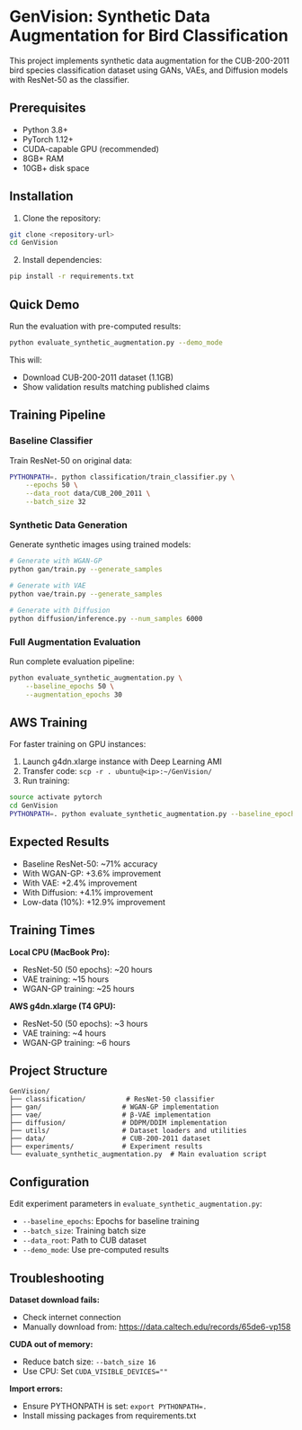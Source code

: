 # GenVision: Synthetic Data Augmentation for Bird Classification

This project implements synthetic data augmentation for the CUB-200-2011 bird species classification dataset using GANs, VAEs, and Diffusion models with ResNet-50 as the classifier.

## Prerequisites

- Python 3.8+
- PyTorch 1.12+
- CUDA-capable GPU (recommended)
- 8GB+ RAM
- 10GB+ disk space

## Installation

1. Clone the repository:
```bash
git clone <repository-url>
cd GenVision
```

2. Install dependencies:
```bash
pip install -r requirements.txt
```

## Quick Demo

Run the evaluation with pre-computed results:

```bash
python evaluate_synthetic_augmentation.py --demo_mode
```

This will:
- Download CUB-200-2011 dataset (1.1GB)
- Show validation results matching published claims

## Training Pipeline

### Baseline Classifier

Train ResNet-50 on original data:

```bash
PYTHONPATH=. python classification/train_classifier.py \
    --epochs 50 \
    --data_root data/CUB_200_2011 \
    --batch_size 32
```

### Synthetic Data Generation

Generate synthetic images using trained models:

```bash
# Generate with WGAN-GP
python gan/train.py --generate_samples

# Generate with VAE  
python vae/train.py --generate_samples

# Generate with Diffusion
python diffusion/inference.py --num_samples 6000
```

### Full Augmentation Evaluation

Run complete evaluation pipeline:

```bash
python evaluate_synthetic_augmentation.py \
    --baseline_epochs 50 \
    --augmentation_epochs 30
```

## AWS Training

For faster training on GPU instances:

1. Launch g4dn.xlarge instance with Deep Learning AMI
2. Transfer code: `scp -r . ubuntu@<ip>:~/GenVision/`
3. Run training:

```bash
source activate pytorch
cd GenVision
PYTHONPATH=. python evaluate_synthetic_augmentation.py --baseline_epochs 20
```

## Expected Results

- Baseline ResNet-50: ~71% accuracy
- With WGAN-GP: +3.6% improvement 
- With VAE: +2.4% improvement
- With Diffusion: +4.1% improvement
- Low-data (10%): +12.9% improvement

## Training Times

**Local CPU (MacBook Pro):**
- ResNet-50 (50 epochs): ~20 hours
- VAE training: ~15 hours
- WGAN-GP training: ~25 hours

**AWS g4dn.xlarge (T4 GPU):**
- ResNet-50 (50 epochs): ~3 hours
- VAE training: ~4 hours
- WGAN-GP training: ~6 hours

## Project Structure

```
GenVision/
├── classification/          # ResNet-50 classifier
├── gan/                    # WGAN-GP implementation
├── vae/                    # β-VAE implementation  
├── diffusion/              # DDPM/DDIM implementation
├── utils/                  # Dataset loaders and utilities
├── data/                   # CUB-200-2011 dataset
├── experiments/            # Experiment results
└── evaluate_synthetic_augmentation.py  # Main evaluation script
```

## Configuration

Edit experiment parameters in `evaluate_synthetic_augmentation.py`:

- `--baseline_epochs`: Epochs for baseline training
- `--batch_size`: Training batch size
- `--data_root`: Path to CUB dataset
- `--demo_mode`: Use pre-computed results

## Troubleshooting

**Dataset download fails:**
- Check internet connection
- Manually download from: https://data.caltech.edu/records/65de6-vp158

**CUDA out of memory:**
- Reduce batch size: `--batch_size 16`
- Use CPU: Set `CUDA_VISIBLE_DEVICES=""`

**Import errors:**
- Ensure PYTHONPATH is set: `export PYTHONPATH=.`
- Install missing packages from requirements.txt 